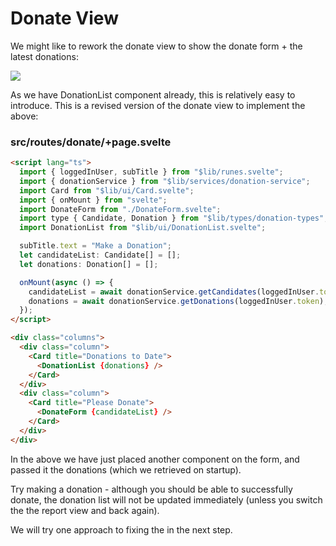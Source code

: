 # Donate View

We might like to rework the donate view to show the donate form + the latest donations:

![](img/29.png)

As we have DonationList component already, this is relatively easy to introduce. This is a revised version of the donate view to implement the above:

### src/routes/donate/+page.svelte

~~~html
<script lang="ts">
  import { loggedInUser, subTitle } from "$lib/runes.svelte";
  import { donationService } from "$lib/services/donation-service";
  import Card from "$lib/ui/Card.svelte";
  import { onMount } from "svelte";
  import DonateForm from "./DonateForm.svelte";
  import type { Candidate, Donation } from "$lib/types/donation-types";
  import DonationList from "$lib/ui/DonationList.svelte";

  subTitle.text = "Make a Donation";
  let candidateList: Candidate[] = [];
  let donations: Donation[] = [];

  onMount(async () => {
    candidateList = await donationService.getCandidates(loggedInUser.token);
    donations = await donationService.getDonations(loggedInUser.token);
  });
</script>

<div class="columns">
  <div class="column">
    <Card title="Donations to Date">
      <DonationList {donations} />
    </Card>
  </div>
  <div class="column">
    <Card title="Please Donate">
      <DonateForm {candidateList} />
    </Card>
  </div>
</div>
~~~

In the above we have just placed another component on the form, and passed it the donations (which we retrieved on startup).

Try making a donation - although you should be able to successfully donate, the donation list will not be updated immediately (unless you switch the the report view and back again).

We will try one approach to fixing the in the next step.

